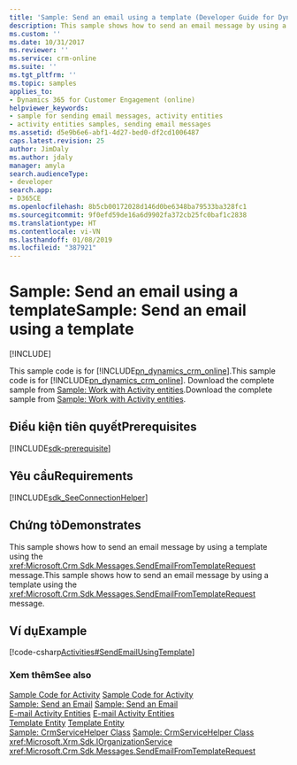 ```yaml
---
title: 'Sample: Send an email using a template (Developer Guide for Dynamics 365 for Customer Engagement)| MicrosoftDocs'
description: This sample shows how to send an email message by using a template using the SendEmailFromTemplateRequest message
ms.custom: ''
ms.date: 10/31/2017
ms.reviewer: ''
ms.service: crm-online
ms.suite: ''
ms.tgt_pltfrm: ''
ms.topic: samples
applies_to:
- Dynamics 365 for Customer Engagement (online)
helpviewer_keywords:
- sample for sending email messages, activity entities
- activity entities samples, sending email messages
ms.assetid: d5e9b6e6-abf1-4d27-bed0-df2cd1006487
caps.latest.revision: 25
author: JimDaly
ms.author: jdaly
manager: amyla
search.audienceType:
- developer
search.app:
- D365CE
ms.openlocfilehash: 8b5cb00172028d146d0be6348ba79533ba328fc1
ms.sourcegitcommit: 9f0efd59de16a6d9902fa372cb25fc0baf1c2838
ms.translationtype: HT
ms.contentlocale: vi-VN
ms.lasthandoff: 01/08/2019
ms.locfileid: "387921"
---
```

# <a name="sample-send-an-email-using-a-template"></a><span data-ttu-id="15ad4-103">Sample: Send an email using a template</span><span class="sxs-lookup"><span data-stu-id="15ad4-103">Sample: Send an email using a template</span></span>

[!INCLUDE[](../includes/cc_applies_to_update_9_0_0.md)]

<span data-ttu-id="15ad4-104">This sample code is for [!INCLUDE[pn_dynamics_crm_online](../includes/pn-dynamics-crm-online.md)].</span><span class="sxs-lookup"><span data-stu-id="15ad4-104">This sample code is for [!INCLUDE[pn_dynamics_crm_online](../includes/pn-dynamics-crm-online.md)].</span></span> <span data-ttu-id="15ad4-105">Download the complete sample from [Sample: Work with Activity entities](https://code.msdn.microsoft.com/Activities-Samples-61bf7504).</span><span class="sxs-lookup"><span data-stu-id="15ad4-105">Download the complete sample from [Sample: Work with Activity entities](https://code.msdn.microsoft.com/Activities-Samples-61bf7504).</span></span>

## <a name="prerequisites"></a><span data-ttu-id="15ad4-106">Điều kiện tiên quyết</span><span class="sxs-lookup"><span data-stu-id="15ad4-106">Prerequisites</span></span>
[!INCLUDE[sdk-prerequisite](../includes/sdk-prerequisite.md)]
  
## <a name="requirements"></a><span data-ttu-id="15ad4-107">Yêu cầu</span><span class="sxs-lookup"><span data-stu-id="15ad4-107">Requirements</span></span>  
[!INCLUDE[sdk_SeeConnectionHelper](../includes/sdk-seeconnectionhelper.md)]
  
## <a name="demonstrates"></a><span data-ttu-id="15ad4-108">Chứng tỏ</span><span class="sxs-lookup"><span data-stu-id="15ad4-108">Demonstrates</span></span>  
 <span data-ttu-id="15ad4-109">This sample shows how to send an email message by using a template using the <xref:Microsoft.Crm.Sdk.Messages.SendEmailFromTemplateRequest> message.</span><span class="sxs-lookup"><span data-stu-id="15ad4-109">This sample shows how to send an email message by using a template using the <xref:Microsoft.Crm.Sdk.Messages.SendEmailFromTemplateRequest> message.</span></span>  
  
## <a name="example"></a><span data-ttu-id="15ad4-110">Ví dụ</span><span class="sxs-lookup"><span data-stu-id="15ad4-110">Example</span></span>  
 [!code-csharp[Activities#SendEmailUsingTemplate](../snippets/csharp/CRMV8/activities/cs/sendemailusingtemplate.cs#sendemailusingtemplate)]  
  
### <a name="see-also"></a><span data-ttu-id="15ad4-111">Xem thêm</span><span class="sxs-lookup"><span data-stu-id="15ad4-111">See also</span></span>  
 <span data-ttu-id="15ad4-112">[Sample Code for Activity](sample-code-activity-entities.md) </span><span class="sxs-lookup"><span data-stu-id="15ad4-112">[Sample Code for Activity](sample-code-activity-entities.md) </span></span>  
 <span data-ttu-id="15ad4-113">[Sample: Send an Email](sample-send-email.md) </span><span class="sxs-lookup"><span data-stu-id="15ad4-113">[Sample: Send an Email](sample-send-email.md) </span></span>  
 <span data-ttu-id="15ad4-114">[E-mail Activity Entities](email-activity-entities.md) </span><span class="sxs-lookup"><span data-stu-id="15ad4-114">[E-mail Activity Entities](email-activity-entities.md) </span></span>  
 <span data-ttu-id="15ad4-115">[Template Entity](entities/template.md) </span><span class="sxs-lookup"><span data-stu-id="15ad4-115">[Template Entity](entities/template.md) </span></span>  
 <span data-ttu-id="15ad4-116">[Sample: CrmServiceHelper Class](org-service/helper-code-serverconnection-class.md) </span><span class="sxs-lookup"><span data-stu-id="15ad4-116">[Sample: CrmServiceHelper Class](org-service/helper-code-serverconnection-class.md) </span></span>  
<xref:Microsoft.Xrm.Sdk.IOrganizationService>   
 <xref:Microsoft.Crm.Sdk.Messages.SendEmailFromTemplateRequest>
